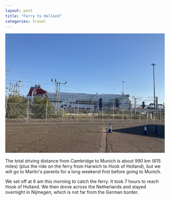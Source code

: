 ```yaml
---
layout: post
title: "Ferry to Holland"
categories: travel
---
```

<img src="/images/2022-08-12.jpg" alt="ferry to Holland" class="center">

The total driving distance from Cambridge to Munich is about 990 km (615 miles) (plus the ride on the ferry from Harwich to Hook of Holland), but we will go to Martin's parents for a long weekend first before going to Munich. 

We set off at 6 am this morning to catch the ferry. It took 7 hours to reach Hook of Holland. We then drove across the Netherlands and stayed overnight in Nijmegen, which is not far from the German border.  